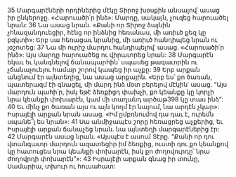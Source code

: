 35 Մարգարէների որդիներից մէկը Տիրոջ խօսքին անսալով՝ ասաց իր ընկերոջը. «Հարուածի՛ր ինձ»: Մարդը, սակայն, չուզեց հարուածել նրան: 36 Նա ասաց նրան. «Քանի որ Տիրոջ ձայնին չհնազանդուեցիր, հէնց որ ինձնից հեռանաս, մի առիւծ քեզ կը բզկտի»: Երբ սա հեռացաւ նրանից, մի առիւծ հանդիպեց նրան ու յօշոտեց: 37 Նա մի ուրիշ մարդու հանդիպելով՝ ասաց. «Հարուածի՛ր ինձ»: Այս մարդը հարուածեց ու վիրաւորեց նրան: 38 Մարգարէն եկաւ եւ կանգնելով ճանապարհին՝ սպասեց թագաւորին ու չճանաչուելու համար շորով կապեց իր աչքը: 39 Երբ արքան անցնում էր այնտեղից, նա ասաց արքային. «Երբ ես՝ քո ծառան, պատերազմ էի գնացել, մի մարդ ինձ մօտ բերելով մէկին՝ ասաց. “Այս մարդուն պահի՛ր, իսկ եթէ ձեռքիցդ փախչի, քո կեանքը կը կորչի նրա կեանքի փոխարէն, կամ մի տաղանդ արծաթ398 կը տաս ինձ”: 40 Եւ մինչ քո ծառան այս ու այն կողմ էր նայում, նա արդէն չկար»: Իսրայէլի արքան նրան ասաց. «Իմ ըմբռնումով դա դաւ է, ուրեմն սպանե՞լ ես նրան»: 41 Սա անմիջապէս շորը հեռացրեց աչքերից, եւ Իսրայէլի արքան ճանաչեց նրան. նա այնտեղի մարգարէներից էր: 42 Մարգարէն ասաց նրան. «Այսպէս է ասում Տէրը. “Քանի որ դու վտանգաւոր մարդուն ազատեցիր իմ ձեռքից, ուստի դու քո կեանքով կը հատուցես նրա կեանքի փոխարէն, իսկ քո ժողովուրդը՝ նրա ժողովրդի փոխարէն”»: 43 Իսրայէլի արքան գնաց իր տունը, Սամարիա, տխուր ու հուսահատ:
